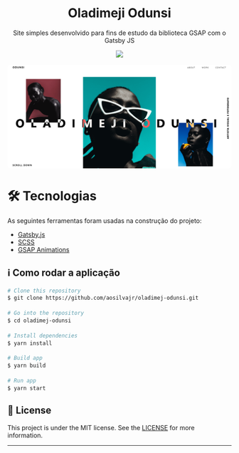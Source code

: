 <h1 align="center">
    Oladimeji Odunsi
</h1>
<p align="center">Site simples desenvolvido para fins de estudo da biblioteca GSAP com o Gatsby JS</p>

<p align="center">
	 <a href="https://oladimej-odunsi.netlify.app/">
    <img src="https://api.netlify.com/api/v1/badges/3efc9b2c-88d5-464f-8d74-f78efc7a698a/deploy-status">
  </a>
</p>

<p align="center">
	<kbd>
		<img style="border-radius: 5px" alt="Banner" src="src/images/screenshots/oladimej-odunsi-banner.PNG" />
	</kbd>
</p>

🛠 Tecnologias
=================
As seguintes ferramentas foram usadas na construção do projeto:

- [Gatsby.js](https://www.gatsbyjs.com/)
- [SCSS](https://sass-lang.com/documentation/syntax)
- [GSAP Animations](https://greensock.com/gsap/)


## :information_source: Como rodar a aplicação

```bash
# Clone this repository
$ git clone https://github.com/aosilvajr/oladimej-odunsi.git

# Go into the repository
$ cd oladimej-odunsi

# Install dependencies
$ yarn install

# Build app
$ yarn build

# Run app
$ yarn start
```

## :memo: License
This project is under the MIT license. See the [LICENSE](https://github.com/aosilvajr/oladimej-odunsi/blob/master/LICENSE) for more information.

---
